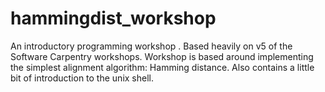 hammingdist_workshop
====================

An introductory programming workshop . Based heavily on v5 of the Software Carpentry workshops. Workshop is based around implementing the simplest alignment algorithm: Hamming distance. Also contains a little bit of introduction to the unix shell.
